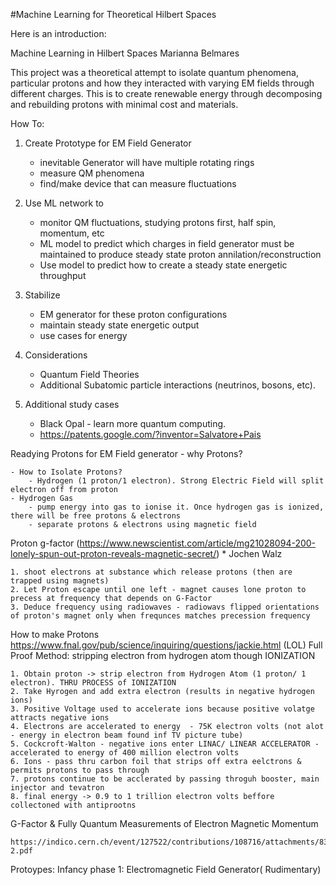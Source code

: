 #Machine Learning for Theoretical Hilbert Spaces

Here is an introduction: 

Machine Learning in Hilbert Spaces
Marianna Belmares


This project was a theoretical attempt to isolate quantum phenomena, particular protons and how they interacted with varying EM fields through different charges. This is to create renewable energy through decomposing and rebuilding protons with minimal cost and materials. 

How To: 

1. Create Prototype for EM Field Generator
    - inevitable Generator will have multiple rotating rings
    - measure QM phenomena
    - find/make device that can measure fluctuations

2. Use ML network to
   - monitor QM fluctuations, studying protons first, half spin, momentum, etc
   - ML model to predict which charges in field generator must be maintained to produce steady state proton annilation/reconstruction
   - Use model to predict how to create a steady state energetic throughput
  
3. Stabilize
   -    EM generator for these proton configurations
   -    maintain steady state energetic output
   -    use cases for energy
  
4. Considerations
    - Quantum Field Theories
    - Additional Subatomic particle interactions (neutrinos, bosons, etc).

5. Additional study cases
    - Black Opal - learn more quantum computing.
    - https://patents.google.com/?inventor=Salvatore+Pais
  


Readying Protons for EM Field generator 
    - why Protons?

    - How to Isolate Protons? 
        - Hydrogen (1 proton/1 electron). Strong Electric Field will split electron off from proton
    - Hydrogen Gas 
        - pump energy into gas to ionise it. Once hydrogen gas is ionized, there will be free protons & electrons 
        - separate protons & electrons using magnetic field 



Proton g-factor (https://www.newscientist.com/article/mg21028094-200-lonely-spun-out-proton-reveals-magnetic-secret/)
    * Jochen Walz 

    1. shoot electrons at substance which release protons (then are trapped using magnets)
    2. Let Proton escape until one left - magnet causes lone proton to precess at frequency that depends on G-Factor 
    3. Deduce frequency using radiowaves - radiowavs flipped orientations of proton's magnet only when frequnces matches precession frequency 

How to make Protons https://www.fnal.gov/pub/science/inquiring/questions/jackie.html (LOL)
     Full Proof Method: stripping electron from hydrogen atom though IONIZATION

    1. Obtain proton -> strip electron from Hydrogen Atom (1 proton/ 1 electron). THRU PROCESS of IONIZATION
    2. Take Hyrogen and add extra electron (results in negative hydrogen ions)
    3. Positive Voltage used to accelerate ions because positive volatge attracts negative ions 
    4. Electrons are accelerated to energy  - 75K electron volts (not alot - energy in electron beam found inf TV picture tube)
    5. Cockcroft-Walton - negative ions enter LINAC/ LINEAR ACCELERATOR - accelerated to energy of 400 million electron volts 
    6. Ions - pass thru carbon foil that strips off extra eelctrons & permits protons to pass through 
    7. protons continue to be acclerated by passing throguh booster, main injector and tevatron 
    8. final energy -> 0.9 to 1 trillion electron volts beffore collectoned with antiprootns
    
    

G-Factor & Fully Quantum Measurements of Electron Magnetic Momentum

    https://indico.cern.ch/event/127522/contributions/108716/attachments/83026/118948/odom_g-2.pdf
Protoypes: 
Infancy phase 1: 
Electromagnetic Field Generator( Rudimentary)


